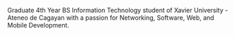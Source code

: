 Graduate 4th Year BS Information Technology student of Xavier University - Ateneo de Cagayan with a passion for Networking, Software, Web, and Mobile Development.
